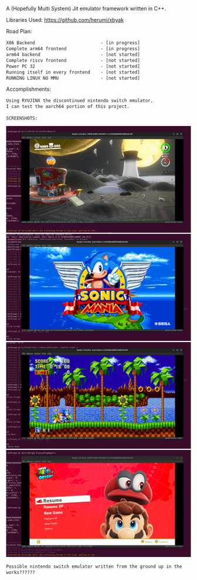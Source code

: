A (Hopefully Multi System) Jit emulator framework written in C++.

Libraries Used:
    https://github.com/herumi/xbyak

Road Plan:

    X86 Backend                         - [in progress]
    Complete arm64 frontend             - [in progress]                                   
    arm64 backend                       - [not started]
    Complete riscv frontend             - [not started]
    Power PC 32                         - [not started]
    Running itself in every frontend    - [not started]
    RUNNING LINUX NO MMU                - [not started]

Accomplishments:

    Using RYUJINX the discontinued nintendo switch emulator, 
    I can test the aarch64 portion of this project.
    
    SCREENSHOTS:
    
![alt text](image_0.png)    
![alt text](image_1.png)    
![alt text](image_2.png)    
![alt text](image_3.png)

    Possible nintendo switch emulator written from the ground up in the works??????